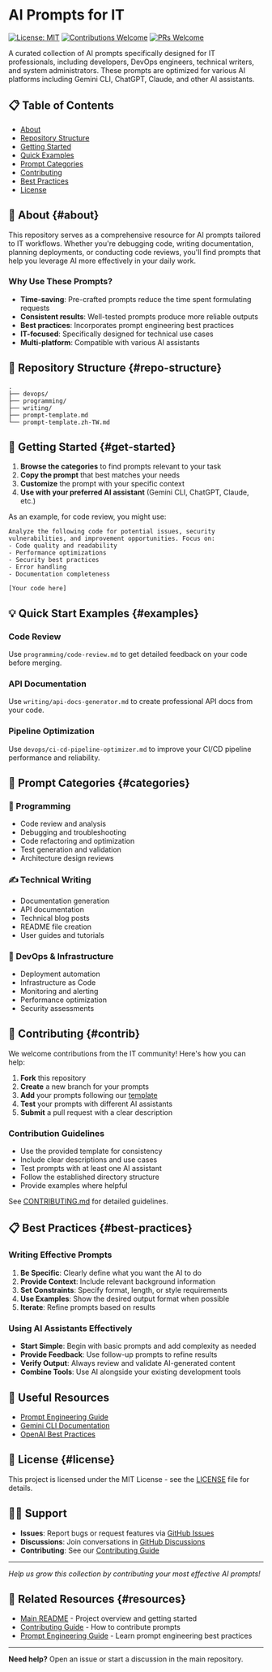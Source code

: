 # AI Prompts for IT

[![License: MIT](https://img.shields.io/badge/License-MIT-yellow.svg)](https://opensource.org/licenses/MIT)
[![Contributions Welcome](https://img.shields.io/badge/contributions-welcome-brightgreen.svg?style=flat)](CONTRIBUTING.md)
[![PRs Welcome](https://img.shields.io/badge/PRs-welcome-brightgreen.svg?style=flat-square)](http://makeapullrequest.com)

A curated collection of AI prompts specifically designed for IT professionals, including developers, DevOps engineers, technical writers, and system administrators. These prompts are optimized for various AI platforms including Gemini CLI, ChatGPT, Claude, and other AI assistants.

## 📋 Table of Contents

- [About](#about)
- [Repository Structure](#repo-structure)
- [Getting Started](#get-started)
- [Quick Examples](#examples)
- [Prompt Categories](#categories)
- [Contributing](#contrib)
- [Best Practices](#best-practices)
- [License](#license)

## 🎯 About {#about}

This repository serves as a comprehensive resource for AI prompts tailored to IT workflows. Whether you're debugging code, writing documentation, planning deployments, or conducting code reviews, you'll find prompts that help you leverage AI more effectively in your daily work.

### Why Use These Prompts?

- **Time-saving**: Pre-crafted prompts reduce the time spent formulating requests
- **Consistent results**: Well-tested prompts produce more reliable outputs
- **Best practices**: Incorporates prompt engineering best practices
- **IT-focused**: Specifically designed for technical use cases
- **Multi-platform**: Compatible with various AI assistants

## 📁 Repository Structure {#repo-structure}

```text
.
├── devops/
├── programming/
├── writing/
├── prompt-template.md
└── prompt-template.zh-TW.md
```

## 🚀 Getting Started {#get-started}

1. **Browse the categories** to find prompts relevant to your task
2. **Copy the prompt** that best matches your needs
3. **Customize** the prompt with your specific context
4. **Use with your preferred AI assistant** (Gemini CLI, ChatGPT, Claude, etc.)

As an example, for code review, you might use:

```text
Analyze the following code for potential issues, security vulnerabilities, and improvement opportunities. Focus on:
- Code quality and readability
- Performance optimizations
- Security best practices
- Error handling
- Documentation completeness

[Your code here]
```

## 💡 Quick Start Examples {#examples}

### Code Review

Use `programming/code-review.md` to get detailed feedback on your code before merging.

### API Documentation

Use `writing/api-docs-generator.md` to create professional API docs from your code.

### Pipeline Optimization

Use `devops/ci-cd-pipeline-optimizer.md` to improve your CI/CD pipeline performance and reliability.

## 📂 Prompt Categories {#categories}

### 🔧 Programming

- Code review and analysis
- Debugging and troubleshooting
- Code refactoring and optimization
- Test generation and validation
- Architecture design reviews

### ✍️ Technical Writing

- Documentation generation
- API documentation
- Technical blog posts
- README file creation
- User guides and tutorials

### 🚀 DevOps & Infrastructure

- Deployment automation
- Infrastructure as Code
- Monitoring and alerting
- Performance optimization
- Security assessments

## 🤝 Contributing {#contrib}

We welcome contributions from the IT community! Here's how you can help:

1. **Fork** this repository
2. **Create** a new branch for your prompts
3. **Add** your prompts following our [template](prompts/templates/prompt-template.md)
4. **Test** your prompts with different AI assistants
5. **Submit** a pull request with a clear description

### Contribution Guidelines

- Use the provided template for consistency
- Include clear descriptions and use cases
- Test prompts with at least one AI assistant
- Follow the established directory structure
- Provide examples where helpful

See [CONTRIBUTING.md](CONTRIBUTING.md) for detailed guidelines.

## 📋 Best Practices {#best-practices}

### Writing Effective Prompts

1. **Be Specific**: Clearly define what you want the AI to do
2. **Provide Context**: Include relevant background information
3. **Set Constraints**: Specify format, length, or style requirements
4. **Use Examples**: Show the desired output format when possible
5. **Iterate**: Refine prompts based on results

### Using AI Assistants Effectively

- **Start Simple**: Begin with basic prompts and add complexity as needed
- **Provide Feedback**: Use follow-up prompts to refine results
- **Verify Output**: Always review and validate AI-generated content
- **Combine Tools**: Use AI alongside your existing development tools

## 🔗 Useful Resources

- [Prompt Engineering Guide](https://www.promptingguide.ai/)
- [Gemini CLI Documentation](https://ai.google.dev/gemini-api/docs/cli)
- [OpenAI Best Practices](https://platform.openai.com/docs/guides/prompt-engineering)

## 📄 License {#license}

This project is licensed under the MIT License - see the [LICENSE](LICENSE) file for details.

## 🙋‍♂️ Support

- **Issues**: Report bugs or request features via [GitHub Issues](../../issues)
- **Discussions**: Join conversations in [GitHub Discussions](../../discussions)
- **Contributing**: See our [Contributing Guide](CONTRIBUTING.md)

---

*Help us grow this collection by contributing your most effective AI prompts!*

## 🔗 Related Resources {#resources}

- [Main README](../README.md) - Project overview and getting started
- [Contributing Guide](../CONTRIBUTING.md) - How to contribute prompts
- [Prompt Engineering Guide](https://www.promptingguide.ai/) - Learn prompt engineering best practices

---

**Need help?** Open an issue or start a discussion in the main repository.